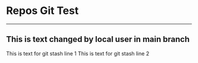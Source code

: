 # Repos Git Test
---
## This is text changed by local user in main branch

This is text for git stash line 1
This is text for git stash line 2
